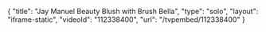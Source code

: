 {
    "title": "Jay Manuel Beauty Blush with Brush  Bella",
    "type": "solo",
    "layout": "iframe-static",
    "videoId": "112338400",
    "url": "\/tvpembed\/112338400"
}